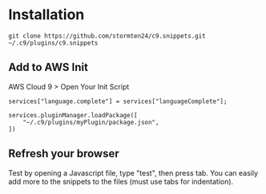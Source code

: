 # Installation

```
git clone https://github.com/stormten24/c9.snippets.git ~/.c9/plugins/c9.snippets
```

## Add to AWS Init
AWS Cloud 9 > Open Your Init Script
```
services["language.complete"] = services["languageComplete"];

services.pluginManager.loadPackage([
    "~/.c9/plugins/myPlugin/package.json",
])
```

## Refresh your browser
Test by opening a Javascript file, type "test", then press tab.
You can easily add more to the snippets to the files (must use tabs for indentation).
